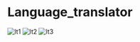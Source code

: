 # Language_translator

![lt1](https://github.com/user-attachments/assets/f5d36c78-0157-4a00-ad5f-ad210d17ca3c)
![lt2](https://github.com/user-attachments/assets/b018b64e-e499-4f9d-87ec-45f63db6d7d1)
![lt3](https://github.com/user-attachments/assets/a1743432-37dd-4f08-9395-6e273201006c)
